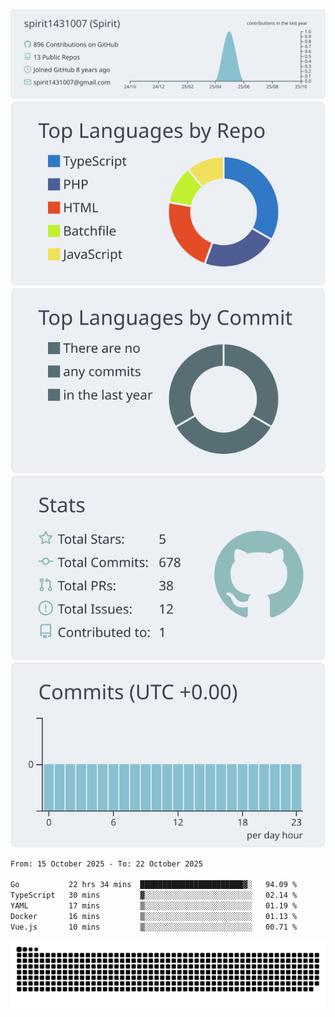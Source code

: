 [![](https://raw.githubusercontent.com/spirit1431007/spirit1431007/master/profile-summary-card-output/nord_bright/0-profile-details.svg)](https://git.io/spiritx)
[![](https://raw.githubusercontent.com/spirit1431007/spirit1431007/master/profile-summary-card-output/nord_bright/1-repos-per-language.svg)](https://git.io/spiritx) [![](https://raw.githubusercontent.com/spirit1431007/spirit1431007/master/profile-summary-card-output/nord_bright/2-most-commit-language.svg)](https://git.io/spiritx)
[![](https://raw.githubusercontent.com/spirit1431007/spirit1431007/master/profile-summary-card-output/nord_bright/3-stats.svg)](https://git.io/spiritx) [![](https://raw.githubusercontent.com/spirit1431007/spirit1431007/master/profile-summary-card-output/nord_bright/4-productive-time.svg)](https://git.io/spiritx)

<!--START_SECTION:waka-->

```txt
From: 15 October 2025 - To: 22 October 2025

Go           22 hrs 34 mins  ███████████████████████▓░   94.09 %
TypeScript   30 mins         ▓░░░░░░░░░░░░░░░░░░░░░░░░   02.14 %
YAML         17 mins         ▒░░░░░░░░░░░░░░░░░░░░░░░░   01.19 %
Docker       16 mins         ▒░░░░░░░░░░░░░░░░░░░░░░░░   01.13 %
Vue.js       10 mins         ▒░░░░░░░░░░░░░░░░░░░░░░░░   00.71 %
```

<!--END_SECTION:waka-->

![contribution](https://github.com/spirit1431007/spirit1431007/blob/output/github-contribution-grid-snake.svg)
